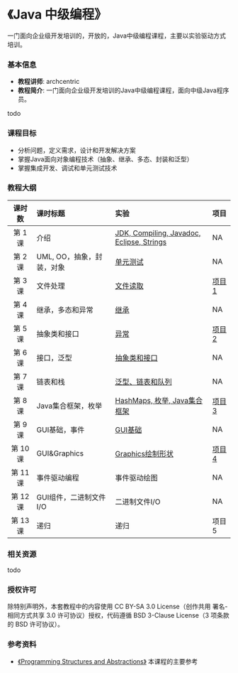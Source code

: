 《Java 中级编程》
=======

一门面向企业级开发培训的，开放的，Java中级编程课程，主要以实验驱动方式培训。

### 基本信息

- **教程讲师**: archcentric
- **教程简介**: 一门面向企业级开发培训的Java中级编程课程，面向中级Java程序员。

todo

### 课程目标
- 分析问题，定义需求，设计和开发解决方案
- 掌握Java面向对象编程技术（抽象、继承、多态、封装和泛型）
- 掌握集成开发、调试和单元测试技术

### 教程大纲

| 课时数 | 课时标题 | 实验 | 项目 |
|:-----:|:--------|:-------|:-------| 
|第 1 课| 介绍 | [JDK, Compiling, Javadoc, Eclipse, Strings](labs/lab01/README.md) | NA |
|第 2 课| UML, OO，抽象，封装，对象 | [单元测试](labs/lab02/README.md) | NA |
|第 3 课| 文件处理 | [文件读取](labs/lab03/README.md) | [项目1](projects/proj1/README.md) |
|第 4 课| 继承，多态和异常 | [继承](labs/lab04/README.md)  | NA |
|第 5 课| 抽象类和接口 | [异常](labs/lab05/README.md) | [项目2](projects/proj2/README.md) |
|第 6 课| 接口，泛型 | [抽象类和接口](labs/lab06/README.md) | NA |
|第 7 课| 链表和栈 | [泛型、链表和队列](labs/lab07/README.md) | NA |
|第 8 课| Java集合框架，枚举 | [HashMaps, 枚举, Java集合框架](labs/lab08/README.md) | [项目3](projects/proj3/README.md) |
|第 9 课| GUI基础，事件 | [GUI基础](labs/lab09/README.md) | NA |
|第 10 课| GUI&Graphics | [Graphics绘制形状](labs/lab10/README.md) | [项目4](projects/proj4/README.md) |
|第 11 课| 事件驱动编程 | 事件驱动绘图 | NA | 
|第 12 课| GUI组件，二进制文件I/O | 二进制文件I/O | NA |
|第 13 课| 递归 | 递归 | 项目5 |

### 相关资源
todo

### 授权许可

除特别声明外，本套教程中的内容使用 CC BY-SA 3.0 License（创作共用 署名-相同方式共享 3.0 许可协议）授权，代码遵循 BSD 3-Clause License（3 项条款的 BSD 许可协议）。

### 参考资料

- [《Programming Structures and Abstractions》](http://www.cs.ou.edu/~fagg/classes/cs2334/) 本课程的主要参考





